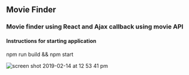 ## Movie Finder

### Movie finder using React and Ajax callback using movie API 

#### Instructions for starting application
npm run build && npm start

![screen shot 2019-02-14 at 12 53 41 pm](https://user-images.githubusercontent.com/18974511/52817154-e859d480-3057-11e9-9ba0-5a7981b8af3c.png)




